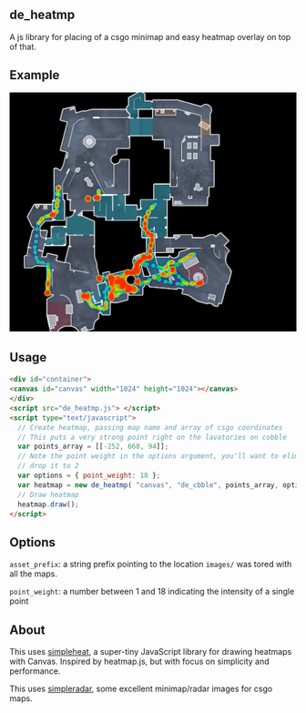 de_heatmp
---------

A js library for placing of a csgo minimap and easy heatmap overlay on top of that.



Example
-------


![ScreenShot Example](screenshot_cropped.png)


Usage
-----

```html
<div id="container">
<canvas id="canvas" width="1024" height="1024"></canvas>
</div>
<script src="de_heatmp.js"> </script>
<script type="text/javascript">
  // Create heatmap, passing map name and array of csgo coordinates
  // This puts a very strong point right on the lavatories on cobble
  var points_array = [[-252, 668, 94]];
  // Note the point weight in the options argument, you'll want to eliminate this or
  // drop it to 2
  var options = { point_weight: 18 };
  var heatmap = new de_heatmp( "canvas", "de_cbble", points_array, options );
  // Draw heatmap
  heatmap.draw();
</script>
```


Options
-------


``asset_prefix``: a string prefix pointing to the location ``images/`` was tored with all the maps.

``point_weight``: a number between 1 and 18 indicating the intensity of a single point


About
-----

This uses [simpleheat](https://github.com/mourner/simpleheat), a super-tiny JavaScript library for drawing heatmaps with Canvas. Inspired by heatmap.js, but with focus on simplicity and performance.

This uses [simpleradar](http://www.simpleradar.com/), some excellent minimap/radar images for csgo maps.
